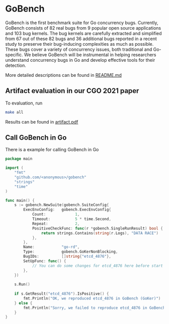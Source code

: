 # GoBench

GoBench is the first benchmark suite for Go concurrency bugs. Currently, 
GoBench consists of 82 real bugs from 9 popular open source applications 
and 103 bug kernels. The bug kernels are carefully extracted and 
simplified from 67 out of these 82 bugs and 36 additional bugs reported 
in a recent study to preserve their bug-inducing complexities as much as 
possible. These bugs cover a variety of concurrency issues, both 
traditional and Go-specific. We believe GoBench will be instrumental in 
helping researchers understand concurrency bugs in Go and develop 
effective tools for their detection.

More detailed descriptions can be found in [README.md](./gobench/README.md)

## Artifact evaluation in our CGO 2021 paper

To evaluation, run

```sh
make all
```

Results can be found in [artifact.pdf]

[artifact.pdf]:artifact.pdf

## Call GoBench in Go

There is a example for calling GoBench in Go

```go
package main

import (
	"fmt"
	"github.com/<anonymous>/gobench"
	"strings"
	"time"
)

func main() {
	s := gobench.NewSuite(gobench.SuiteConfig{
		ExecEnvConfig:   gobench.ExecEnvConfig{
			Count:             1,
			Timeout:           5 * time.Second,
			Repeat:            2,
			PositiveCheckFunc: func(r *gobench.SingleRunResult) bool {
				return strings.Contains(string(r.Logs), "DATA RACE")
			},
		},
		Name:            "go-rd",
		Type:            gobench.GoKerNonBlocking,
		BugIDs:          []string{"etcd_4876"},
		SetUpFunc: func() {
			// You can do some changes for etcd_4876 here before start the suite.
		},
	})
	
	s.Run()
	
	if s.GetResult("etcd_4876").IsPositive() {
		fmt.Println("OK, we reproduced etcd_4876 in GoBench (GoKer)")
	} else {
		fmt.Println("Sorry, we failed to reproduce etcd_4876 in GoBench (GoKer)")
	}
}
```
